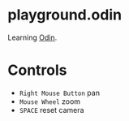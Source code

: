 # playground.odin
Learning [Odin](https://odin-lang.org/).

# Controls
- `Right Mouse Button` pan
- `Mouse Wheel` zoom
- `SPACE` reset camera